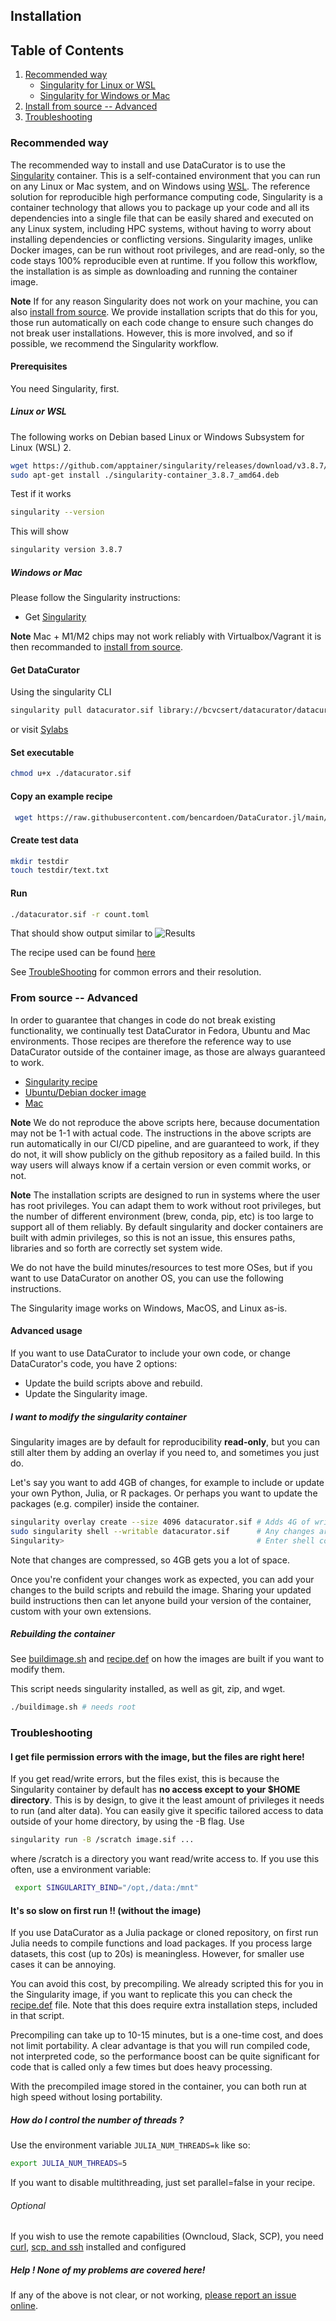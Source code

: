 ## Installation

## Table of Contents
1. [Recommended way](#recommended)
   - [Singularity for Linux or WSL](#LinuxorWSL)
   - [Singularity for Windows or Mac](#WindowsorMac)
3. [Install from source -- Advanced](#advanced)
4. [Troubleshooting](#trouble)



<a name="recommended"></a>

### Recommended way

The recommended way to install and use DataCurator is to use the [Singularity](https://singularity.hpcng.org/) container. This is a self-contained environment that you can run on any Linux or Mac system, and on Windows using [WSL](https://docs.microsoft.com/en-us/windows/wsl/install-win10).
The reference solution for reproducible high performance computing code, Singularity is a container technology that allows you to package up your code and all its dependencies into a single file that can be easily shared and executed on any Linux system, including HPC systems, without having to worry about installing dependencies or conflicting versions.
Singularity images, unlike Docker images, can be run without root privileges, and are read-only, so the code stays 100% reproducible even at runtime.
If you follow this workflow, the installation is as simple as downloading and running the container image.

**Note** If for any reason Singularity does not work on your machine, you can also [install from source](#advanced). We provide installation scripts that do this for you, those run automatically on each code change to ensure such changes do not break user installations. 
However, this is more involved, and so if possible, we recommend the Singularity workflow.

#### Prerequisites
You need Singularity, first.

##### Linux or WSL
<a name="LinuxorWSL"></a>

The following works on Debian based Linux or Windows Subsystem for Linux (WSL) 2.
```bash
wget https://github.com/apptainer/singularity/releases/download/v3.8.7/singularity-container_3.8.7_amd64.deb
sudo apt-get install ./singularity-container_3.8.7_amd64.deb
```
Test if it works
```bash
singularity --version
```
This will show
```bash
singularity version 3.8.7
```
<a name="WindowsorMac"></a>

##### Windows or Mac

Please follow the Singularity instructions:
* Get [Singularity](https://docs.sylabs.io/guides/3.0/user-guide/installation.html#install-on-windows-or-mac)
 
**Note** Mac + M1/M2 chips may not work reliably with Virtualbox/Vagrant it is then recommanded to [install from source](#advanced). 
 
 #### Get DataCurator
 Using the singularity CLI
```bash
singularity pull datacurator.sif library://bcvcsert/datacurator/datacurator:latest
```
or visit [Sylabs](https://cloud.sylabs.io/library/bcvcsert/datacurator/datacurator)
#### Set executable
```bash
chmod u+x ./datacurator.sif
```
#### Copy an example recipe
```bash
 wget https://raw.githubusercontent.com/bencardoen/DataCurator.jl/main/example_recipes/count.toml
```
#### Create test data
```bash
mkdir testdir
touch testdir/text.txt
```
#### Run
```bash
./datacurator.sif -r count.toml
```

That should show output similar to
![Results](https://raw.githubusercontent.com/bencardoen/DataCurator.jl/main/outcome.png)

The recipe used can be found [here](https://raw.githubusercontent.com/bencardoen/DataCurator.jl/main/example_recipes/count.toml)

See [TroubleShooting](#trouble) for common errors and their resolution.


<a name="advanced"></a>

### From source -- Advanced
In order to guarantee that changes in code do not break existing functionality, we continually test DataCurator in Fedora, Ubuntu and Mac environments. 
Those recipes are therefore the reference way to use DataCurator outside of the container image, as those are always guaranteed to work.
- [Singularity recipe](https://github.com/bencardoen/DataCurator.jl/blob/main/singularity/recipe.def)
- [Ubuntu/Debian docker image](https://github.com/bencardoen/DataCurator.jl/blob/main/scripts/install_debian.sh)
- [Mac](https://github.com/bencardoen/DataCurator.jl/blob/main/scripts/install_mac.sh)

**Note** We do not reproduce the above scripts here, because documentation may not be 1-1 with actual code. The instructions in the above scripts are run automatically in our CI/CD pipeline, and are guaranteed to work, if they do not, it will show publicly on the github repository as a failed build.
In this way users will always know if a certain version or even commit works, or not.

**Note** The installation scripts are designed to run in systems where the user has root privileges. 
You can adapt them to work without root privileges, but the number of different environment (brew, conda, pip, etc) is too large to support all of them reliably. By default singularity and docker containers are built with admin privileges, so this is not an issue, this ensures paths, libraries and so forth are correctly set system wide.

We do not have the build minutes/resources to test more OSes, but if you want to use DataCurator on another OS, you can use the following instructions.

The Singularity image works on Windows, MacOS, and Linux as-is. 

#### Advanced usage
If you want to use DataCurator to include your own code, or change DataCurator's code, you have 2 options:
- Update the build scripts above and rebuild.
- Update the Singularity image.

##### I want to modify the singularity container
Singularity images are by default for reproducibility **read-only**, but you can still alter them by adding an overlay if you need to, and sometimes you just do.

Let's say you want to add 4GB of changes, for example to include or update your own Python, Julia, or R packages. Or perhaps you want to update the packages (e.g. compiler) inside the container.

```bash
singularity overlay create --size 4096 datacurator.sif # Adds 4G of writeable space that is overlaid on top of the source image
sudo singularity shell --writable datacurator.sif      # Any changes are written in the overlay
Singularity>                                           # Enter shell commands that change state, as long as you don't change more than 4GB, you can do anything
```
Note that changes are compressed, so 4GB gets you a lot of space. 

Once you're confident your changes work as expected, you can add your changes to the build scripts and rebuild the image.
Sharing your updated build instructions then can let anyone build your version of the container, custom with your own extensions.

##### Rebuilding the container
See [buildimage.sh](https://github.com/bencardoen/DataCurator.jl/tree/main/buildimage.sh) and [recipe.def](https://github.com/bencardoen/DataCurator.jl/tree/main/singularity/recipe.def) on how the images are built if you want to modify them.

This script needs singularity installed, as well as git, zip, and wget.
```bash
./buildimage.sh # needs root
```

<a name="trouble"></a>
### Troubleshooting
#### I get file permission errors with the image, but the files are right here!

If you get read/write errors, but the files exist,  this is because the Singularity container by default has **no access except to your $HOME directory**. This is by design, to give it the least amount of privileges it needs to run (and alter data).
You can easily give it specific tailored access to data outside of your home directory, by using the -B flag. 
Use
```bash
singularity run -B /scratch image.sif ...
```
where /scratch is a directory you want read/write access to.
If you use this often, use a environment variable:
```bash
 export SINGULARITY_BIND="/opt,/data:/mnt"
```

#### It's so slow on first run !! (without the image)
If you use DataCurator as a Julia package or cloned repository, on first run Julia needs to compile functions and load packages. If you process large datasets, this cost (up to 20s) is meaningless. However, for smaller use cases it can be annoying.

You can avoid this cost, by precompiling. We already scripted this for you in the Singularity image, if you want to replicate this you can check the [recipe.def](https://github.com/bencardoen/DataCurator.jl/tree/main/singularity/recipe.def) file. 
Note that this does require extra installation steps, included in that script.

Precompiling can take up to 10-15 minutes, but is a one-time cost, and does not limit portability. 
A clear advantage is that you will run compiled code, not interpreted code, so the performance boost can be quite significant for code that is called only a few times but does heavy processing.

With the precompiled image stored in the container, you can both run at high speed without losing portability.

##### How do I control the number of threads ?
Use the environment variable `JULIA_NUM_THREADS=k` like so:
```bash
export JULIA_NUM_THREADS=5
```
If you want to disable multithreading, just set parallel=false in your recipe.

###### Optional
If you wish to use the remote capabilities (Owncloud, Slack, SCP), you need [curl](https://curl.se/download.html), [scp, and ssh](https://www.openssh.com/) installed and configured

##### Help ! None of my problems are covered here!
If any of the above is not clear, or not working, [please report an issue online](https://github.com/bencardoen/DataCurator.jl/issues/new/choose).
